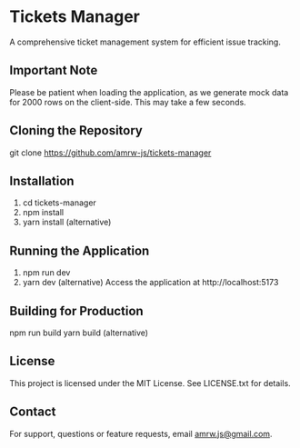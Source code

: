 # Tickets Manager

A comprehensive ticket management system for efficient issue tracking.


## Important Note
Please be patient when loading the application, as we generate mock data for 2000 rows on the client-side. This may take a few seconds.

## Cloning the Repository
git clone https://github.com/amrw-js/tickets-manager


## Installation
1. cd tickets-manager
2. npm install
3. yarn install (alternative)


## Running the Application
1. npm run dev
2. yarn dev (alternative)
Access the application at http://localhost:5173


## Building for Production
npm run build
yarn build (alternative)

## License
This project is licensed under the MIT License. See LICENSE.txt for details.


## Contact
For support, questions or feature requests, email amrw.js@gmail.com.